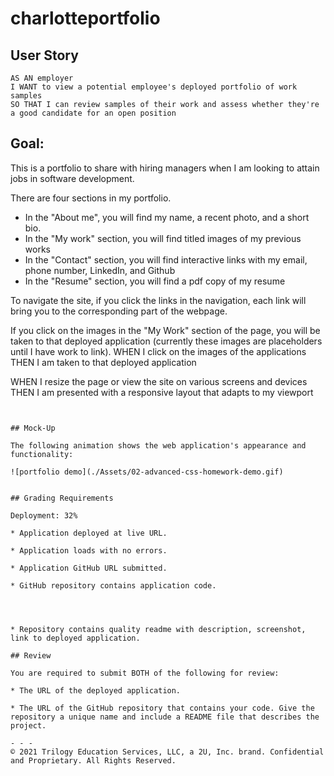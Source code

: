# charlotteportfolio

## User Story

```
AS AN employer
I WANT to view a potential employee's deployed portfolio of work samples
SO THAT I can review samples of their work and assess whether they're a good candidate for an open position
```
## Goal: 

This is a portfolio to share with hiring managers when I am looking to attain jobs in software development.

There are four sections in my portfolio. 
* In the "About me", you will find my name, a recent photo, and a short bio.
* In the "My work" section, you will find titled images of my previous works
* In the "Contact" section, you will find interactive links with my email, phone number, LinkedIn, and Github
* In the "Resume" section, you will find a pdf copy of my resume

To navigate the site, if you click the links in the navigation, each link will bring you to the corresponding part of the webpage. 

If you click on the images in the "My Work" section of the page, you will be taken to that deployed application (currently these images are placeholders until I have work to link). 
    WHEN I click on the images of the applications
    THEN I am taken to that deployed application




WHEN I resize the page or view the site on various screens and devices
THEN I am presented with a responsive layout that adapts to my viewport
```


## Mock-Up

The following animation shows the web application's appearance and functionality:

![portfolio demo](./Assets/02-advanced-css-homework-demo.gif)


## Grading Requirements

Deployment: 32%

* Application deployed at live URL.

* Application loads with no errors.

* Application GitHub URL submitted.

* GitHub repository contains application code.




* Repository contains quality readme with description, screenshot, link to deployed application.

## Review

You are required to submit BOTH of the following for review:

* The URL of the deployed application.

* The URL of the GitHub repository that contains your code. Give the repository a unique name and include a README file that describes the project.

- - -
© 2021 Trilogy Education Services, LLC, a 2U, Inc. brand. Confidential and Proprietary. All Rights Reserved.
